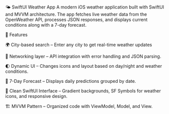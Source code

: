 🌤️ SwiftUI Weather App
A modern iOS weather application built with SwiftUI and MVVM architecture.
The app fetches live weather data from the OpenWeather API, processes JSON responses, and displays current conditions along with a 7-day forecast.

🚀 Features

🌍 City-based search – Enter any city to get real-time weather updates

📡 Networking layer – API integration with error handling and JSON parsing.

🌓 Dynamic UI – Changes icons and layout based on day/night and weather conditions.

📅 7-Day Forecast – Displays daily predictions grouped by date.

🎨 Clean SwiftUI Interface – Gradient backgrounds, SF Symbols for weather icons, and responsive design.

🏗 MVVM Pattern – Organized code with ViewModel, Model, and View.

